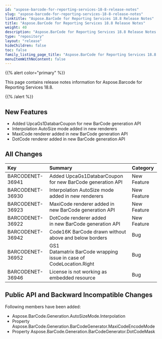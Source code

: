 ```yaml
---
id: "aspose-barcode-for-reporting-services-18-8-release-notes"
slug: "aspose-barcode-for-reporting-services-18-8-release-notes"
linktitle: "Aspose.BarCode for Reporting Services 18.8 Release Notes"
title: "Aspose.BarCode for Reporting Services 18.8 Release Notes"
weight: 40
description: "Aspose.BarCode for Reporting Services 18.8 Release Notes – the latest updates and fixes."
type: "repository"
layout: "release"
hideChildren: false
toc: false
family_listing_page_title: "Aspose.BarCode for Reporting Services 18.8 Release Notes"
menuItemWithNoContent: false
---
```


{{% alert color="primary" %}} 

This page contains release notes information for Aspose.Barcode for Reporting Services 18.8.

{{% /alert %}} 
## **New Features**
- Added UpcaGs1DatabarCoupon for new BarCode generation API
- Interpolation AutoSize mode added in new renderers
- MaxiCode renderer added in new BarCode generation API
- DotCode renderer added in new BarCode generation API
## **All Changes**

|**Key**|**Summary**|**Category**|
| :- | :- | :- |
|BARCODENET-36941|Added UpcaGs1DatabarCoupon for new BarCode generation API|New Feature|
|BARCODENET-36930|Interpolation AutoSize mode added in new renderers|New Feature|
|BARCODENET-36923|MaxiCode renderer added in new BarCode generation API|New Feature|
|BARCODENET-36922|DotCode renderer added in new BarCode generation API|New Feature|
|BARCODENET-36942|Code16K BarCode drawn without above and below borders|Bug|
|BARCODENET-36952|GS1 Datamatrix BarCode wrapping issue in case of CodeLocation.Right|Bug|
|BARCODENET-36946|License is not working as embedded resource|Bug|
## **Public API and Backward Incompatible Changes**
Following members have been added:

- Aspose.BarCode.Generation.AutoSizeMode.Interpolation
- Property Aspose.BarCode.Generation.BarCodeGenerator.MaxiCodeEncodeMode
- Property Aspose.BarCode.Generation.BarCodeGenerator.DotCodeMask
